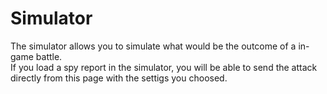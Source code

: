 # Simulator

The simulator allows you to simulate what would be the outcome of a in-game battle.  
If you load a spy report in the simulator, you will be able to send the attack directly from this page with the settigs you choosed.  
